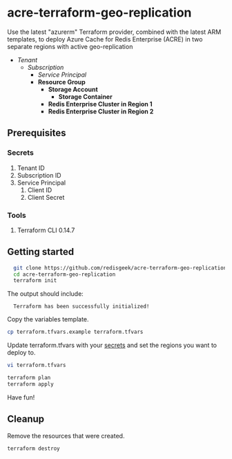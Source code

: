 # acre-terraform-geo-replication

Use the latest "azurerm" Terraform provider,
combined with the latest ARM templates, to deploy
Azure Cache for Redis Enterprise (ACRE)
in two separate regions with active geo-replication

- _Tenant_
  - _Subscription_
    - _Service Principal_
    - **Resource Group**
      - **Storage Account**
        - **Storage Container**
      - **Redis Enterprise Cluster in Region 1**
      - **Redis Enterprise Cluster in Region 2**

## Prerequisites

### Secrets

1. Tenant ID
2. Subscription ID
3. Service Principal
   1. Client ID
   2. Client Secret
    
### Tools

1. Terraform CLI 0.14.7

## Getting started

```bash
  git clone https://github.com/redisgeek/acre-terraform-geo-replication
  cd acre-terraform-geo-replication
  terraform init
```
The output should include:
```text
  Terraform has been successfully initialized!
```
Copy the variables template.
```bash
cp terraform.tfvars.example terraform.tfvars
```
Update terraform.tfvars with your [secrets](#secrets)
and set the regions you want to deploy to.

```bash
vi terraform.tfvars
```

```bash
terraform plan
terraform apply
```

Have fun!

## Cleanup

Remove the resources that were created.

```bash
terraform destroy
```
